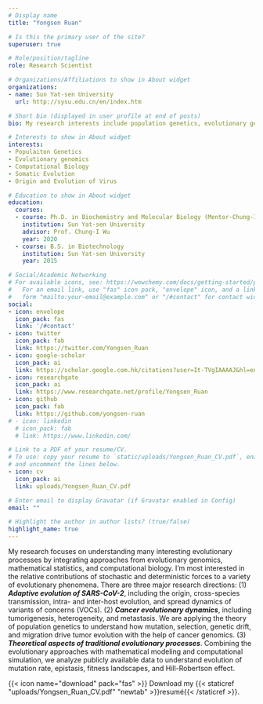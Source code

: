 ```yaml
---
# Display name
title: "Yongsen Ruan"

# Is this the primary user of the site?
superuser: true

# Role/position/tagline
role: Research Scientist

# Organizations/Affiliations to show in About widget
organizations:
- name: Sun Yat-sen University
  url: http://sysu.edu.cn/en/index.htm

# Short bio (displayed in user profile at end of posts)
bio: My research interests include population genetics, evolutionary genomics, somatic evolution, origin and evolution of virus.

# Interests to show in About widget
interests:
- Populaiton Genetics
- Evolutionary genomics
- Computational Biology
- Somatic Evolution
- Origin and Evolution of Virus

# Education to show in About widget
education:
  courses:
  - course: Ph.D. in Biochemistry and Molecular Biology (Mentor-Chung-I Wu)
    institution: Sun Yat-sen University
    advisor: Prof. Chung-I Wu
    year: 2020
  - course: B.S. in Biotechnology
    institution: Sun Yat-sen University
    year: 2015

# Social/Academic Networking
# For available icons, see: https://wowchemy.com/docs/getting-started/page-builder/#icons
#   For an email link, use "fas" icon pack, "envelope" icon, and a link in the
#   form "mailto:your-email@example.com" or "/#contact" for contact widget.
social:
- icon: envelope
  icon_pack: fas
  link: '/#contact'
- icon: twitter
  icon_pack: fab
  link: https://twitter.com/Yongsen_Ruan
- icon: google-scholar
  icon_pack: ai
  link: https://scholar.google.com.hk/citations?user=It-TVgIAAAAJ&hl=en
- icon: researchgate
  icon_pack: ai
  link: https://www.researchgate.net/profile/Yongsen_Ruan
- icon: github
  icon_pack: fab
  link: https://github.com/yongsen-ruan
# - icon: linkedin
  # icon_pack: fab
  # link: https://www.linkedin.com/

# Link to a PDF of your resume/CV.
# To use: copy your resume to `static/uploads/Yongsen_Ruan_CV.pdf`, enable `ai` icons in `params.toml`, 
# and uncomment the lines below.
- icon: cv
  icon_pack: ai
  link: uploads/Yongsen_Ruan_CV.pdf

# Enter email to display Gravatar (if Gravatar enabled in Config)
email: ""

# Highlight the author in author lists? (true/false)
highlight_name: true
---
```


My research focuses on understanding many interesting evolutionary processes by integrating approaches from evolutionary genomics, mathematical statistics, and computational biology. I’m most interested in the relative contributions of stochastic and deterministic forces to a variety of evolutionary phenomena. There are three major research directions: (1) ***Adaptive evolution of SARS-CoV-2***, including the origin, cross-species transmission, intra- and inter-host evolution, and spread dynamics of variants of concerns (VOCs). (2) ***Cancer evolutionary dynamics***, including tumorigenesis, heterogeneity, and metastasis. We are applying the theory of population genetics to understand how mutation, selection, genetic drift, and migration drive tumor evolution with the help of cancer genomics. (3) ***Theoretical aspects of traditional evolutionary processes***. Combining the evolutionary approaches with mathematical modeling and computational simulation, we analyze publicly available data to understand evolution of mutation rate, epistasis, fitness landscapes, and Hill-Robertson effect. 



{{< icon name="download" pack="fas" >}} Download my {{< staticref "uploads/Yongsen_Ruan_CV.pdf" "newtab" >}}resumé{{< /staticref >}}.

